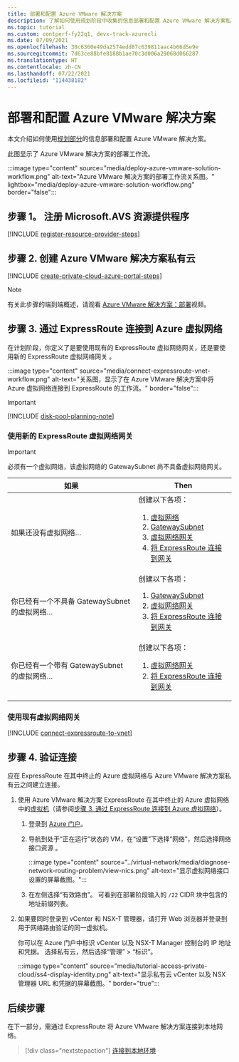 ```yaml
---
title: 部署和配置 Azure VMware 解决方案
description: 了解如何使用规划阶段中收集的信息部署和配置 Azure VMware 解决方案私有云。
ms.topic: tutorial
ms.custom: contperf-fy22q1, devx-track-azurecli
ms.date: 07/09/2021
ms.openlocfilehash: 30c6360e49da2574edd87c639811aac4b66d5e9e
ms.sourcegitcommit: 7d63ce88bfe8188b1ae70c3d006a29068d066287
ms.translationtype: HT
ms.contentlocale: zh-CN
ms.lasthandoff: 07/22/2021
ms.locfileid: "114438182"
---
```

# <a name="deploy-and-configure-azure-vmware-solution"></a>部署和配置 Azure VMware 解决方案

本文介绍如何使用[规划部分](production-ready-deployment-steps.md)的信息部署和配置 Azure VMware 解决方案。 

此图显示了 Azure VMware 解决方案的部署工作流。 

:::image type="content" source="media/deploy-azure-vmware-solution-workflow.png" alt-text="Azure VMware 解决方案的部署工作流关系图。" lightbox="media/deploy-azure-vmware-solution-workflow.png" border="false":::

## <a name="step-1-register-the-microsoftavs-resource-provider"></a>步骤 1。 注册 Microsoft.AVS 资源提供程序

[!INCLUDE [register-resource-provider-steps](includes/register-resource-provider-steps.md)]

## <a name="step-2-create-an-azure-vmware-solution-private-cloud"></a>步骤 2. 创建 Azure VMware 解决方案私有云

[!INCLUDE [create-private-cloud-azure-portal-steps](includes/create-private-cloud-azure-portal-steps.md)]

>[!NOTE]
>有关此步骤的端到端概述，请观看 [Azure VMware 解决方案：部署](https://www.youtube.com/embed/gng7JjxgayI)视频。


## <a name="step-3-connect-to-azure-virtual-network-with-expressroute"></a>步骤 3. 通过 ExpressRoute 连接到 Azure 虚拟网络

在计划阶段，你定义了是要使用现有的 ExpressRoute 虚拟网络网关，还是要使用新的 ExpressRoute 虚拟网络网关 。  

:::image type="content" source="media/connect-expressroute-vnet-workflow.png" alt-text="关系图，显示了在 Azure VMware 解决方案中将 Azure 虚拟网络连接到 ExpressRoute 的工作流。" border="false":::

>[!IMPORTANT]
>[!INCLUDE [disk-pool-planning-note](includes/disk-pool-planning-note.md)] 

### <a name="use-a-new-expressroute-virtual-network-gateway"></a>使用新的 ExpressRoute 虚拟网络网关

>[!IMPORTANT]
>必须有一个虚拟网络，该虚拟网络的 GatewaySubnet 尚不具备虚拟网络网关。

| 如果 | Then  |
| --- | --- |
| 如果还没有虚拟网络…     |  创建以下各项：<ol><li><a href="tutorial-configure-networking.md#create-a-virtual-network">虚拟网络</a></li><li><a href="../expressroute/expressroute-howto-add-gateway-portal-resource-manager.md#create-the-gateway-subnet">GatewaySubnet</a></li><li><a href="tutorial-configure-networking.md#create-a-virtual-network-gateway">虚拟网络网关</a></li><li><a href="tutorial-configure-networking.md#connect-expressroute-to-the-virtual-network-gateway">将 ExpressRoute 连接到网关</a></li></ol>        |
| 你已经有一个不具备 GatewaySubnet 的虚拟网络…   | 创建以下各项： <ol><li><a href="../expressroute/expressroute-howto-add-gateway-portal-resource-manager.md#create-the-gateway-subnet">GatewaySubnet</a></li><li><a href="tutorial-configure-networking.md#create-a-virtual-network-gateway">虚拟网络网关</a></li><li><a href="tutorial-configure-networking.md#connect-expressroute-to-the-virtual-network-gateway">将 ExpressRoute 连接到网关</a></li></ol>          |
| 你已经有一个带有 GatewaySubnet 的虚拟网络… | 创建以下各项： <ol><li><a href="tutorial-configure-networking.md#create-a-virtual-network-gateway">虚拟网络网关</a></li><li><a href="tutorial-configure-networking.md#connect-expressroute-to-the-virtual-network-gateway">将 ExpressRoute 连接到网关</a></li></ol>    |


### <a name="use-an-existing-virtual-network-gateway"></a>使用现有虚拟网络网关

[!INCLUDE [connect-expressroute-to-vnet](includes/connect-expressroute-vnet.md)]


## <a name="step-4-validate-the-connection"></a>步骤 4. 验证连接

应在 ExpressRoute 在其中终止的 Azure 虚拟网络与 Azure VMware 解决方案私有云之间建立连接。 

1. 使用 Azure VMware 解决方案 ExpressRoute 在其中终止的 Azure 虚拟网络中的[虚拟机](../virtual-machines/windows/quick-create-portal.md#create-virtual-machine)（请参阅[步骤 3. 通过 ExpressRoute 连接到 Azure 虚拟网络](#step-3-connect-to-azure-virtual-network-with-expressroute)）。  

   1. 登录到 [Azure 门户](https://portal.azure.com)。

   1. 导航到处于“正在运行”状态的 VM，在“设置”下选择“网络”，然后选择网络接口资源 。

      :::image type="content" source="../virtual-network/media/diagnose-network-routing-problem/view-nics.png" alt-text="显示虚拟网络接口设置的屏幕截图。":::

   1. 在左侧选择“有效路由”。 可看到在部署阶段输入的 `/22` CIDR 块中包含的地址前缀列表。

1. 如果要同时登录到 vCenter 和 NSX-T 管理器，请打开 Web 浏览器并登录到用于网络路由验证的同一虚拟机。  

   你可以在 Azure 门户中标识 vCenter 以及 NSX-T Manager 控制台的 IP 地址和凭据。  选择私有云，然后选择“管理” > “标识”。

   :::image type="content" source="media/tutorial-access-private-cloud/ss4-display-identity.png" alt-text="显示私有云 vCenter 以及 NSX 管理器 URL 和凭据的屏幕截图。" border="true":::


## <a name="next-steps"></a>后续步骤

在下一部分，需通过 ExpressRoute 将 Azure VMware 解决方案连接到本地网络。

> [!div class="nextstepaction"]
> [连接到本地环境](tutorial-expressroute-global-reach-private-cloud.md)
